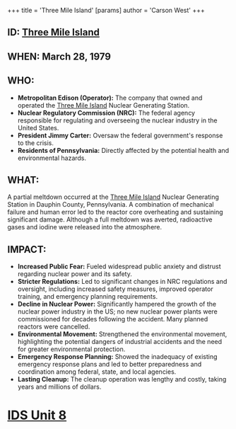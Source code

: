 +++
 title = 'Three Mile Island'
[params]
	author = 'Carson West'
+++
## ID: [Three Mile Island](./../three-mile-island/) 
## WHEN: March 28, 1979

## WHO:
*   **Metropolitan Edison (Operator):** The company that owned and operated the [Three Mile Island](./../three-mile-island/) Nuclear Generating Station.
*   **Nuclear Regulatory Commission (NRC):** The federal agency responsible for regulating and overseeing the nuclear industry in the United States.
*   **President Jimmy Carter:** Oversaw the federal government's response to the crisis.
*   **Residents of Pennsylvania:** Directly affected by the potential health and environmental hazards.

## WHAT:
A partial meltdown occurred at the [Three Mile Island](./../three-mile-island/) Nuclear Generating Station in Dauphin County, Pennsylvania. A combination of mechanical failure and human error led to the reactor core overheating and sustaining significant damage.  Although a full meltdown was averted, radioactive gases and iodine were released into the atmosphere.

## IMPACT:
*   **Increased Public Fear:**  Fueled widespread public anxiety and distrust regarding nuclear power and its safety.
*   **Stricter Regulations:** Led to significant changes in NRC regulations and oversight, including increased safety measures, improved operator training, and emergency planning requirements.
*   **Decline in Nuclear Power:**  Significantly hampered the growth of the nuclear power industry in the US; no new nuclear power plants were commissioned for decades following the accident. Many planned reactors were cancelled.
*   **Environmental Movement:** Strengthened the environmental movement, highlighting the potential dangers of industrial accidents and the need for greater environmental protection.
*   **Emergency Response Planning:** Showed the inadequacy of existing emergency response plans and led to better preparedness and coordination among federal, state, and local agencies.
*   **Lasting Cleanup:**  The cleanup operation was lengthy and costly, taking years and millions of dollars.

# [IDS Unit 8](./../ids-unit-8/)